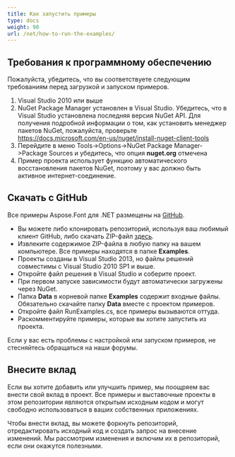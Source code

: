 ```yaml
---
title: Как запустить примеры
type: docs
weight: 90
url: /net/how-to-run-the-examples/
---
```



## **Требования к программному обеспечению**
Пожалуйста, убедитесь, что вы соответствуете следующим требованиям перед загрузкой и запуском примеров.

1. Visual Studio 2010 или выше
1. NuGet Package Manager установлен в Visual Studio. Убедитесь, что в Visual Studio установлена последняя версия NuGet API. Для получения подробной информации о том, как установить менеджер пакетов NuGet, пожалуйста, проверьте <https://docs.microsoft.com/en-us/nuget/install-nuget-client-tools>
1. Перейдите в меню Tools->Options->NuGet Package Manager->Package Sources и убедитесь, что опция **nuget.org** отмечена
1. Пример проекта использует функцию автоматического восстановления пакетов NuGet, поэтому у вас должно быть активное интернет-соединение.
## **Скачать с GitHub**
Все примеры Aspose.Font для .NET размещены на [GitHub](https://github.com/aspose-email/Aspose.Email-for-.NET).

- Вы можете либо клонировать репозиторий, используя ваш любимый клиент GitHub, либо скачать ZIP-файл [здесь](https://docs.microsoft.com/en-us/nuget/install-nuget-client-tools).
- Извлеките содержимое ZIP-файла в любую папку на вашем компьютере. Все примеры находятся в папке **Examples**.
- Проекты созданы в Visual Studio 2013, но файлы решений совместимы с Visual Studio 2010 SP1 и выше.
- Откройте файл решения в Visual Studio и соберите проект.
- При первом запуске зависимости будут автоматически загружены через NuGet.
- Папка **Data** в корневой папке **Examples** содержит входные файлы. Обязательно скачайте папку **Data** вместе с проектом примеров.
- Откройте файл RunExamples.cs, все примеры вызываются оттуда.
- Раскомментируйте примеры, которые вы хотите запустить из проекта.

Если у вас есть проблемы с настройкой или запуском примеров, не стесняйтесь обращаться на наши форумы.
## **Внесите вклад**
Если вы хотите добавить или улучшить пример, мы поощряем вас внести свой вклад в проект. Все примеры и выставочные проекты в этом репозитории являются открытым исходным кодом и могут свободно использоваться в ваших собственных приложениях.

Чтобы внести вклад, вы можете форкнуть репозиторий, отредактировать исходный код и создать запрос на внесение изменений. Мы рассмотрим изменения и включим их в репозиторий, если они окажутся полезными.